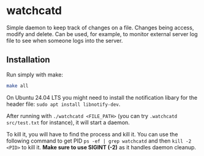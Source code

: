 # watchcatd

Simple daemon to keep track of changes on a file. Changes being access, 
modify and delete. Can be used, for example, to monitor external server
log file to see when someone logs into the server.

## Installation

Run simply with make:

```bash
make all  
```

On Ubuntu 24.04 LTS you might need to install the notification libary for 
the header file: `sudo apt install libnotify-dev`.

After running with `./watchcatd <FILE_PATH>` (you can try `.watchcatd 
src/test.txt` for instance), it will start a daemon. 

To kill it, you will have to find the process and kill it. You can use the 
following command to get PID `ps -ef | grep watchcatd` and then 
`kill -2 <PID>` to kill it. **Make sure to use SIGINT (-2)** as it handles 
daemon cleanup. 
